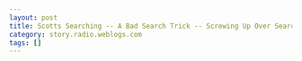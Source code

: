```yaml
---
layout: post
title: Scotts Searching -- A Bad Search Trick -- Screwing Up Over Searching By Ignoring Search Context
category: story.radio.weblogs.com
tags: []
---
```

<head>
<meta http-equiv="Content-Type" content="text/html; charset=UTF-8">
    <meta http-equiv="Expires" content="Mon, 01 Jan 1990 01:00:00 GMT">
    <title>Scotts Searching :: A Bad Search Trick :: Screwing Up Over Searching By Ignoring Search Context</title>
    <style type="text/css">
      body {
        margin-top: 0px;
        margin-left: 0px;
        margin-right: 0px;
        margin-bottom: 0px;
        }

      body, td, p {
        font-family: verdana, sans-serif;
        font-size: 90%;
        }

      h2 { 
        font-family: Verdana, Arial, Helvetica, sans-serif; font-size: 24px; font-weight: bold
        }
      .header {
        font-family: Verdana, Arial, Helvetica, sans-serif; font-size: 40px; font-weight: bold
        }
      .realsmall {
        font-family: Verdana, Arial, Helvetica, sans-serif; font-size: 9px;
        }
      .small {
        font-family: Verdana, Arial, Helvetica, sans-serif; font-size: 10px;
        }
      </style>
    </head>

| 

 |

| ![](http://radio.weblogs.com/0103807/images/trans60x60.gif)  
 | Last updated: 8/22/2002; 8:54:29 AM  
 | ![](http://radio.weblogs.com/0103807/images/trans60x60.gif) |

| ![](http://radio.weblogs.com/0103807/images/trans60x1.gif)  
 | 

<font size="+3"><b><a href="http://radio.weblogs.com/0103807/" style="color:black; text-decoration:none">The FuzzyBlog!</a></b></font>  
_Marketing 101. Consulting 101. PHP Consulting. Random geeky stuff. I Blog Therefore I Am._

<font size="+1"><b>Scotts Searching :: A Bad Search Trick :: Screwing Up Over Searching By Ignoring Search Context</b></font>

It seems like just yesterday that I was writing about Over Searching being a good search trick.&nbsp; Oh.&nbsp; That's right.&nbsp; I'm a goober.&nbsp; It was yesterday.&nbsp; Well I guess that makes this even more appropriate.&nbsp; (Warning -- You are entering a potentially bile filled anti microsoft rant zone.)

Over searching, as I mentioned yesterday, takes into account what a user might want in addition to what a user searches for to deliver more results than specifically required by the query itself.&nbsp; It's a good approach -- but -- it needs to take into account the context of the user's query.&nbsp; Or it just results in alienation (and rants like this).&nbsp; Here's what I just did.

I'm trying to find out how to programmatically insert context menus into Microsoft Outlook for the much delayed Inbox Buddy product that will ship soon (I'll blog why the been delay when it ships; it's always interesting when about as much intellectual effort goes into the installation scripts as in the software itself).&nbsp; Anyway ... I surfed over to Microsoft's developer sites and was searching from the MSDN developer sites and here was my query:

<font size="4">"Outlook "Context Menu" Create" using All words </font>

That's a very specific query -- 4 terms w/ 1 phrase and an All Words requirement.&nbsp; Here's what I got back:

&nbsp;

![](http://radio.weblogs.com/0103807/images/screwing_up_over_searching.gif)

So my best results for a query that includes "Context Menu" are "Shop for Microsoft Outlook" and "Order the 30-day Trial of Office XP".&nbsp; One word comes to mind:

Stooopid

Another 8 words:

This is an Attack of the Marketing Weenies!!!  
  
(i.e. they are the ones defining how to alter the search results)

Come on guys!&nbsp; This is a developer site I was searching from -- and that makes all the difference!&nbsp; Look at the query complexity and the referer url and then determine the degree of "insert market droid crap" here.&nbsp; All you do when you try to hard sell a technical person (and I'll bet than 90+ % of the people doing complex queries from this site are technical folk) is alienate them.&nbsp; I'll do my searching with Google from now on.&nbsp; Thank you very much.&nbsp; As we say in the IM world, "L8R to MSDN".

&nbsp;

<script src="http://radiocomments.userland.com/comments?u=103807&amp;c=counts" type="text/javascript"></script>[comment&nbsp;[<script type="text/javascript" language="JavaScript">commentCounter ("stories/2002/08/22/scottsSearchingABadSearchTrickScrewingUpOverSearchingByIgnoringSearchContext")</script>]](http://radiocomments.userland.com/comments?u=103807&p=stories%2F2002%2F08%2F22%2FscottsSearchingABadSearchTrickScrewingUpOverSearchingByIgnoringSearchContext&link=http%3A%2F%2Fradio.weblogs.com%2F0103807%2Fstories%2F2002%2F08%2F22%2FscottsSearchingABadSearchTrickScrewingUpOverSearchingByIgnoringSearchContext.html "Click here to comment on this page.")

<script language="JavaScript" type="text/javascript"><!--
	var imageUrl = "http://radio.xmlstoragesystem.com/weblogStats/count.gif";
	var imageTag = "<img src=\"" + imageUrl + "?group=radio1&usernum=103807&referer=" + escape (document.referrer) + "\" height=\"1\" width=\"1\">";
	document.write (imageTag);
	//--></script>

 | ![](http://radio.weblogs.com/0103807/images/trans60x1.gif)  
 |
| ![](http://radio.weblogs.com/0103807/images/trans60x60.gif)  
 | Copyright 2002 © The FuzzyStuff  
 | ![](http://radio.weblogs.com/0103807/images/trans60x60.gif)  
 |

